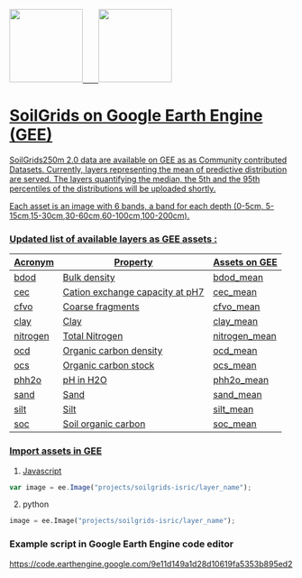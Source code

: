 <a href="https://www.isric.org" rel="isric.org"> <img src="https://www.isric.org/themes/custom/basic/logo.svg"  height="130"> &nbsp;&nbsp;&nbsp;&nbsp;&nbsp;
<a href="https://soilgrids.org" rel="soilgrids.org"> <img src="https://www.isric.org/sites/default/files/styles/gallery_big_image_900x700/public/SoilGrids_banner_web.png"  height="130">

# SoilGrids on Google Earth Engine (GEE)

SoilGrids250m 2.0 data are available on GEE as as Community contributed Datasets. Currently, layers representing the mean of predictive distribution are served. The layers quantifying the median, the 5th and the 95th percentiles of the distributions will be uploaded shortly.

Each asset is an image with 6 bands, a band for each depth (0-5cm, 5-15cm,15-30cm,30-60cm,60-100cm,100-200cm).

### Updated list of available layers as GEE assets :


| Acronym | Property | Assets on GEE |
|------ | ------ | ------ |
|bdod | Bulk density | [bdod_mean](https://code.earthengine.google.com/?asset=projects/soilgrids-isric/bdod_mean) | 
|cec | Cation exchange capacity at pH7 | [cec_mean](https://code.earthengine.google.com/?asset=projects/soilgrids-isric/cec_mean) |
|cfvo   | Coarse fragments | [cfvo_mean](https://code.earthengine.google.com/?asset=projects/soilgrids-isric/cfvo_mean) | 
|clay | Clay | [clay_mean](https://code.earthengine.google.com/?asset=projects/soilgrids-isric/clay_mean) |
|nitrogen | Total Nitrogen | [nitrogen_mean](https://code.earthengine.google.com/?asset=projects/soilgrids-isric/nitrogen_mean) |
|ocd | Organic carbon density | [ocd_mean](https://code.earthengine.google.com/?asset=projects/soilgrids-isric/ocd_mean) |
|ocs | Organic carbon stock | [ocs_mean](https://code.earthengine.google.com/?asset=projects/soilgrids-isric/ocs_mean) |
|phh2o | pH in H2O | [phh2o_mean](https://code.earthengine.google.com/?asset=projects/soilgrids-isric/phh2o_mean) |
|sand | Sand | [sand_mean](https://code.earthengine.google.com/?asset=projects/soilgrids-isric/sand_mean) |
|silt | Silt | [silt_mean](https://code.earthengine.google.com/?asset=projects/soilgrids-isric/silt_mean) |
|soc | Soil organic carbon | [soc_mean](https://code.earthengine.google.com/?asset=projects/soilgrids-isric/soc_mean) |


### Import assets in GEE

1. Javascript

```js
var image = ee.Image("projects/soilgrids-isric/layer_name");
```

2. python

```python
image = ee.Image("projects/soilgrids-isric/layer_name");
```

### Example script in Google Earth Engine code editor

https://code.earthengine.google.com/9e11d149a1d28d10619fa5353b895ed2
